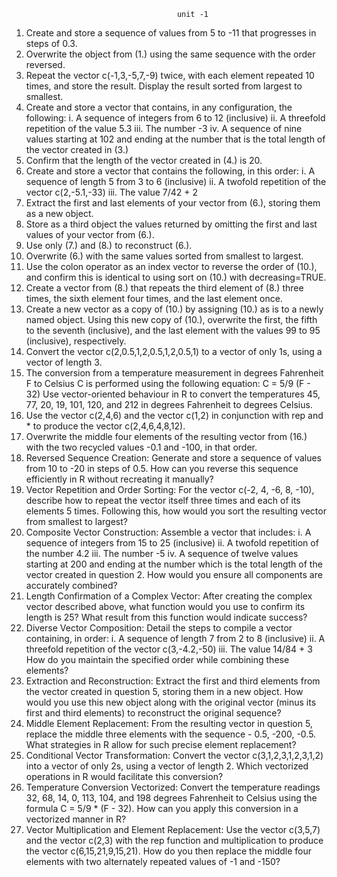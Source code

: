                                          unit -1
1. Create and store a sequence of values from 5 to -11 that progresses in steps of 0.3.
2. Overwrite the object from (1.) using the same sequence with the order reversed.
3. Repeat the vector c(-1,3,-5,7,-9) twice, with each element repeated 10 times, and store the
result. Display the result sorted from largest to smallest.
4. Create and store a vector that contains, in any configuration, the following:
i. A sequence of integers from 6 to 12 (inclusive)
ii. A threefold repetition of the value 5.3
iii. The number -3
iv. A sequence of nine values starting at 102 and ending at the number that is the total
length of the vector created in (3.)
5. Confirm that the length of the vector created in (4.) is 20.
6. Create and store a vector that contains the following, in this order:
i. A sequence of length 5 from 3 to 6 (inclusive)
ii. A twofold repetition of the vector c(2,-5.1,-33)
iii. The value 7/42 + 2
7. Extract the first and last elements of your vector from (6.), storing them as a new object.
8. Store as a third object the values returned by omitting the first and last values of your vector
from (6.).
9. Use only (7.) and (8.) to reconstruct (6.).
10. Overwrite (6.) with the same values sorted from smallest to largest.
11. Use the colon operator as an index vector to reverse the order of (10.), and confirm this is
identical to using sort on (10.) with decreasing=TRUE.
12. Create a vector from (8.) that repeats the third element of (8.) three times, the sixth element
four times, and the last element once.
13. Create a new vector as a copy of (10.) by assigning (10.) as is to a newly named object.
Using this new copy of (10.), overwrite the first, the fifth to the seventh (inclusive), and the last
element with the values 99 to 95 (inclusive), respectively.
14. Convert the vector c(2,0.5,1,2,0.5,1,2,0.5,1) to a vector of only 1s, using a vector of length 3.
15. The conversion from a temperature measurement in degrees Fahrenheit F to Celsius C is
performed using the following equation:
C = 5/9 (F - 32)
Use vector-oriented behaviour in R to convert the temperatures 45, 77, 20, 19, 101, 120, and 212
in degrees Fahrenheit to degrees Celsius.
16. Use the vector c(2,4,6) and the vector c(1,2) in conjunction with rep and * to produce the
vector c(2,4,6,4,8,12).
17. Overwrite the middle four elements of the resulting vector from (16.) with the two recycled
values -0.1 and -100, in that order.
18. Reversed Sequence Creation:
Generate and store a sequence of values from 10 to -20 in steps of 0.5. How can you reverse this
sequence efficiently in R without recreating it manually?
19. Vector Repetition and Order Sorting:
For the vector c(-2, 4, -6, 8, -10), describe how to repeat the vector itself three times and each of
its elements 5 times. Following this, how would you sort the resulting vector from smallest to
largest?
20. Composite Vector Construction:
Assemble a vector that includes:
i. A sequence of integers from 15 to 25 (inclusive)
ii. A twofold repetition of the number 4.2
iii. The number -5
iv. A sequence of twelve values starting at 200 and ending at the number which is the total length
of the vector created in question 2. How would you ensure all components are accurately
combined?
21. Length Confirmation of a Complex Vector:
After creating the complex vector described above, what function would you use to confirm its
length is 25? What result from this function would indicate success?
22. Diverse Vector Composition:
Detail the steps to compile a vector containing, in order:
i. A sequence of length 7 from 2 to 8 (inclusive)
ii. A threefold repetition of the vector c(3,-4.2,-50)
iii. The value 14/84 + 3
How do you maintain the specified order while combining these elements?
23. Extraction and Reconstruction:
Extract the first and third elements from the vector created in question 5, storing them in a new
object. How would you use this new object along with the original vector (minus its first and
third elements) to reconstruct the original sequence?
24. Middle Element Replacement:
From the resulting vector in question 5, replace the middle three elements with the sequence -
0.5, -200, -0.5. What strategies in R allow for such precise element replacement?
25. Conditional Vector Transformation:
Convert the vector c(3,1,2,3,1,2,3,1,2) into a vector of only 2s, using a vector of length 2. Which
vectorized operations in R would facilitate this conversion?
26. Temperature Conversion Vectorized:
Convert the temperature readings 32, 68, 14, 0, 113, 104, and 198 degrees Fahrenheit to Celsius
using the formula C = 5/9 * (F - 32). How can you apply this conversion in a vectorized manner
in R?
27. Vector Multiplication and Element Replacement:
Use the vector c(3,5,7) and the vector c(2,3) with the rep function and multiplication to produce
the vector c(6,15,21,9,15,21). How do you then replace the middle four elements with two
alternately repeated values of -1 and -150?
    
